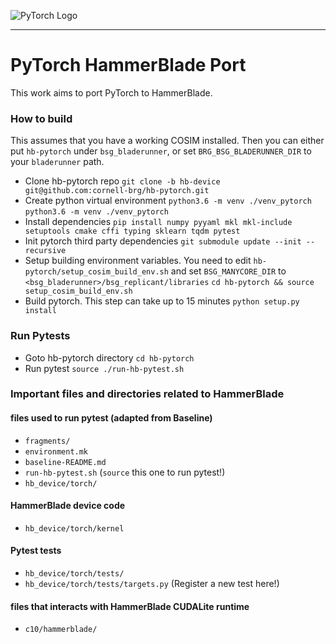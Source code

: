 ![PyTorch Logo](https://github.com/pytorch/pytorch/blob/master/docs/source/_static/img/pytorch-logo-dark.png)

--------------------------------------------------------------------------------

# PyTorch HammerBlade Port
This work aims to port PyTorch to HammerBlade.

### How to build
  This assumes that you have a working COSIM installed. Then you can either put `hb-pytorch` under `bsg_bladerunner`, or set `BRG_BSG_BLADERUNNER_DIR` to your `bladerunner` path.
 - Clone hb-pytorch repo
    `git clone -b hb-device git@github.com:cornell-brg/hb-pytorch.git`
 - Create python virtual environment
    `python3.6 -m venv ./venv_pytorch`
    `python3.6 -m venv ./venv_pytorch`
 - Install dependencies
    `pip install numpy pyyaml mkl mkl-include setuptools cmake cffi typing sklearn tqdm pytest`
 - Init pytorch third party dependencies
    `git submodule update --init --recursive`
 - Setup building environment variables. You need to edit `hb-pytorch/setup_cosim_build_env.sh` and set `BSG_MANYCORE_DIR` to `<bsg_bladerunner>/bsg_replicant/libraries`
    `cd hb-pytorch && source setup_cosim_build_env.sh`
 - Build pytorch. This step can take up to 15 minutes
    `python setup.py install`

### Run Pytests
 - Goto hb-pytorch directory
    `cd hb-pytorch`
 - Run pytest
    `source ./run-hb-pytest.sh`


### Important files and directories related to HammerBlade
#### files used to run pytest (adapted from Baseline)
  - `fragments/`
  - `environment.mk`
  - `baseline-README.md`
  - `run-hb-pytest.sh` (`source` this one to run pytest!)
  - `hb_device/torch/`
#### HammerBlade device code
  - `hb_device/torch/kernel`
#### Pytest tests
  - `hb_device/torch/tests/`
  - `hb_device/torch/tests/targets.py` (Register a new test here!)
#### files that interacts with HammerBlade CUDALite runtime
  - `c10/hammerblade/`
